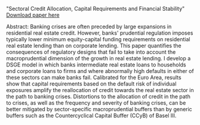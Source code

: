 "Sectoral Credit Allocation, Capital Requirements and Financial Stability" [Download paper here](http://maxsanmillan.github.io/files/Sectoral_Credit_Allocation_Cap_Reqs.pdf)

Abstract: 
Banking crises are often preceded by large expansions in residential real estate credit. However, banks' prudential regulation imposes typically lower minimum equity-capital funding requirements on residential real estate lending than on corporate lending. This paper quantifies the consequences of regulatory designs that fail to take into account the macroprudential dimension of the growth in real estate lending. I develop a DSGE model in which banks intermediate real estate loans to households and corporate loans to firms and where abnormally high defaults in either of these sectors can make banks fail. Calibrated for the Euro Area, results show that capital requirements based on the default risk of individual exposures amplify the reallocation of credit towards the real estate sector in the path to banking crises. Distortions to the allocation of credit in the path to crises, as well as the frequency and severity of banking crises, can be better mitigated by sector-specific macroprudential buffers than by generic buffers such as the Countercyclical Capital Buffer (CCyB) of Basel III.


